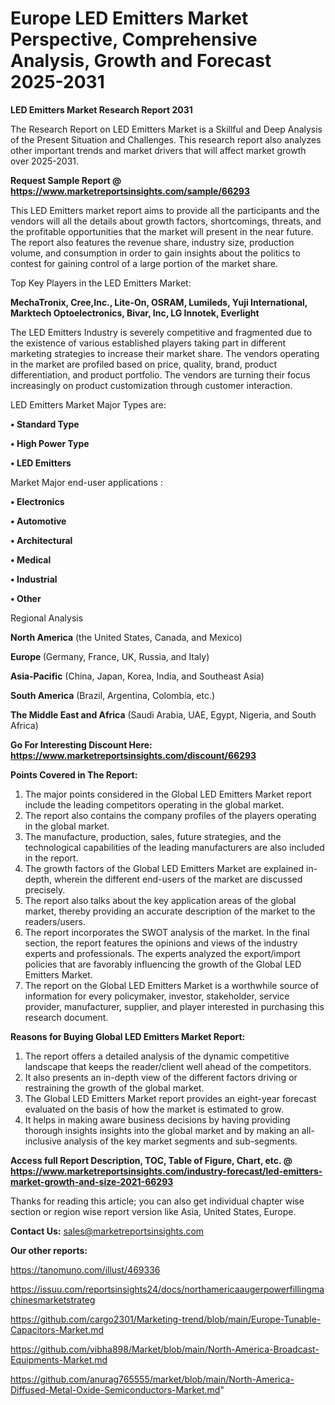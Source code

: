 # Europe LED Emitters Market Perspective, Comprehensive Analysis, Growth and Forecast 2025-2031

<strong>LED Emitters Market Research Report 2031</strong>

The Research Report on LED Emitters Market is a Skillful and Deep Analysis of the Present Situation and Challenges. This research report also analyzes other important trends and market drivers that will affect market growth over 2025-2031.

<strong>Request Sample Report @ <a href=https://www.marketreportsinsights.com/sample/66293>https://www.marketreportsinsights.com/sample/66293</a></strong>

This LED Emitters market report aims to provide all the participants and the vendors will all the details about growth factors, shortcomings, threats, and the profitable opportunities that the market will present in the near future. The report also features the revenue share, industry size, production volume, and consumption in order to gain insights about the politics to contest for gaining control of a large portion of the market share.

Top Key Players in the LED Emitters Market:

<strong>MechaTronix, Cree,Inc., Lite-On, OSRAM, Lumileds, Yuji International, Marktech Optoelectronics, Bivar, Inc, LG Innotek, Everlight</strong>

The LED Emitters Industry is severely competitive and fragmented due to the existence of various established players taking part in different marketing strategies to increase their market share. The vendors operating in the market are profiled based on price, quality, brand, product differentiation, and product portfolio. The vendors are turning their focus increasingly on product customization through customer interaction.

LED Emitters Market Major Types are:

<strong>• Standard Type

• High Power Type

• LED Emitters</strong>

Market Major end-user applications :

<strong>• Electronics

• Automotive

• Architectural

• Medical

• Industrial

• Other</strong>

Regional Analysis

</u><strong><b>North America</b></strong> (the United States, Canada, and Mexico)

<strong><b>Europe </b></strong>(Germany, France, UK, Russia, and Italy)

<strong><b>Asia-Pacific</b></strong> (China, Japan, Korea, India, and Southeast Asia)

<strong><b>South America</b></strong> (Brazil, Argentina, Colombia, etc.)

<strong><b>The Middle East and Africa</b></strong> (Saudi Arabia, UAE, Egypt, Nigeria, and South Africa)

<strong>Go For Interesting Discount Here: <a href=https://www.marketreportsinsights.com/discount/66293>https://www.marketreportsinsights.com/discount/66293</a></strong>

<strong>Points Covered in The Report:</strong>
<ol>
  <li>The major points considered in the Global LED Emitters Market report include the leading competitors operating in the global market.</li>
  <li>The report also contains the company profiles of the players operating in the global market.</li>
  <li>The manufacture, production, sales, future strategies, and the technological capabilities of the leading manufacturers are also included in the report.</li>
  <li>The growth factors of the Global LED Emitters Market are explained in-depth, wherein the different end-users of the market are discussed precisely.</li>
  <li>The report also talks about the key application areas of the global market, thereby providing an accurate description of the market to the readers/users.</li>
  <li>The report incorporates the SWOT analysis of the market. In the final section, the report features the opinions and views of the industry experts and professionals. The experts analyzed the export/import policies that are favorably influencing the growth of the Global LED Emitters Market.</li>
  <li>The report on the Global LED Emitters Market is a worthwhile source of information for every policymaker, investor, stakeholder, service provider, manufacturer, supplier, and player interested in purchasing this research document.</li>
</ol>
<strong>Reasons for Buying Global LED Emitters Market Report:</strong>

<ol>
  <li>The report offers a detailed analysis of the dynamic competitive landscape that keeps the reader/client well ahead of the competitors.</li>
  <li>It also presents an in-depth view of the different factors driving or restraining the growth of the global market.</li>
  <li>The Global LED Emitters Market report provides an eight-year forecast evaluated on the basis of how the market is estimated to grow.</li>
  <li>It helps in making aware business decisions by having providing thorough insights insights into the global market and by making an all-inclusive analysis of the key market segments and sub-segments.</li>
</ol>
<strong>Access full Report Description, TOC, Table of Figure, Chart, etc. @ <a href=https://www.marketreportsinsights.com/industry-forecast/led-emitters-market-growth-and-size-2021-66293>https://www.marketreportsinsights.com/industry-forecast/led-emitters-market-growth-and-size-2021-66293</a></strong>


Thanks for reading this article; you can also get individual chapter wise section or region wise report version like Asia, United States, Europe.

<strong>Contact Us:</strong>
sales@marketreportsinsights.com

<strong>Our other reports:</strong>

<a href=https://tanomuno.com/illust/469336>https://tanomuno.com/illust/469336</a>

<a href=https://issuu.com/reportsinsights24/docs/northamericaaugerpowerfillingmachinesmarketstrateg>https://issuu.com/reportsinsights24/docs/northamericaaugerpowerfillingmachinesmarketstrateg</a>

<a href=https://github.com/cargo2301/Marketing-trend/blob/main/Europe-Tunable-Capacitors-Market.md>https://github.com/cargo2301/Marketing-trend/blob/main/Europe-Tunable-Capacitors-Market.md</a>

<a href=https://github.com/vibha898/Market/blob/main/North-America-Broadcast-Equipments-Market.md>https://github.com/vibha898/Market/blob/main/North-America-Broadcast-Equipments-Market.md</a>

<a href=https://github.com/anurag765555/market/blob/main/North-America-Diffused-Metal-Oxide-Semiconductors-Market.md>https://github.com/anurag765555/market/blob/main/North-America-Diffused-Metal-Oxide-Semiconductors-Market.md</a>"
